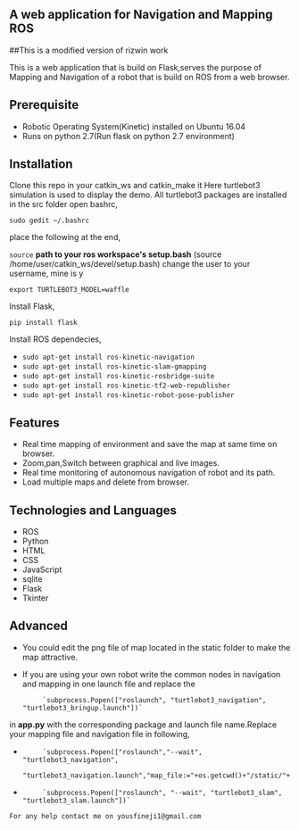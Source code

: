 ## A web application for Navigation and Mapping ROS
##This is a modified version of rizwin work

This is a web application that is build on Flask,serves the purpose of Mapping and Navigation of a robot that is build on ROS from a web browser.


## Prerequisite

- Robotic Operating System(Kinetic) installed on Ubuntu 16.04
- Runs on python 2.7(Run flask on python 2.7 environment)


## Installation
Clone this repo in your catkin_ws and catkin_make it
Here turtlebot3 simulation is used to display the demo.
All turtlebot3 packages are installed in the src folder
open bashrc,

`sudo gedit ~/.bashrc`

place the following at the end,

`source` **path to your ros workspace's setup.bash**  (source /home/user/catkin_ws/devel/setup.bash)
change the user to your username, mine is y

`export TURTLEBOT3_MODEL=waffle`

Install Flask,

`pip install flask`

Install ROS dependecies,

- `sudo apt-get install ros-kinetic-navigation`
- `sudo apt-get install ros-kinetic-slam-gmapping`
- `sudo apt-get install ros-kinetic-rosbridge-suite`
- `sudo apt-get install ros-kinetic-tf2-web-republisher`
- `sudo apt-get install ros-kinetic-robot-pose-publisher`

## Features
- Real time mapping of environment and save the map at same time on browser.
- Zoom,pan,Switch between graphical and live images.
- Real time monitoring of autonomous navigation of robot and its path.
- Load multiple maps and delete from browser.


## Technologies and Languages
  - ROS
  - Python
  - HTML
  - CSS
  - JavaScript
  - sqlite
  - Flask
  - Tkinter
## Advanced
- You could edit the png file of map located in the static folder to make the map attractive.
- If you are using your own robot write the common nodes in navigation and mapping in one launch file and replace the 

           `subprocess.Popen(["roslaunch", "turtlebot3_navigation", "turtlebot3_bringup.launch"])` 

in **app.py** with the corresponding package and launch file name.Replace your mapping file and navigation file in following,

-          `subprocess.Popen(["roslaunch","--wait", "turtlebot3_navigation",            
            "turtlebot3_navigation.launch","map_file:="+os.getcwd()+"/static/"+mapname+".yaml"])`

-          `subprocess.Popen(["roslaunch", "--wait", "turtlebot3_slam", "turtlebot3_slam.launch"])`

`For any help contact me on yousfineji1@gmail.com`



